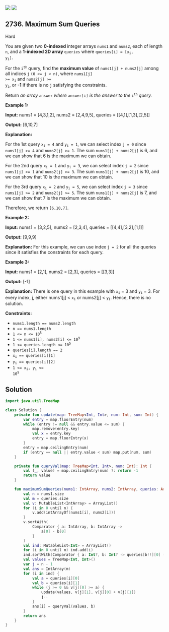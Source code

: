 [![](https://img.shields.io/github/stars/javadev/LeetCode-in-Kotlin?label=Stars&style=flat-square)](https://github.com/javadev/LeetCode-in-Kotlin)
[![](https://img.shields.io/github/forks/javadev/LeetCode-in-Kotlin?label=Fork%20me%20on%20GitHub%20&style=flat-square)](https://github.com/javadev/LeetCode-in-Kotlin/fork)

## 2736\. Maximum Sum Queries

Hard

You are given two **0-indexed** integer arrays `nums1` and `nums2`, each of length `n`, and a **1-indexed 2D array** `queries` where <code>queries[i] = [x<sub>i</sub>, y<sub>i</sub>]</code>.

For the <code>i<sup>th</sup></code> query, find the **maximum value** of `nums1[j] + nums2[j]` among all indices `j` `(0 <= j < n)`, where <code>nums1[j] >= x<sub>i</sub></code> and <code>nums2[j] >= y<sub>i</sub></code>, or **\-1** if there is no `j` satisfying the constraints.

Return _an array_ `answer` _where_ `answer[i]` _is the answer to the_ <code>i<sup>th</sup></code> _query._

**Example 1:**

**Input:** nums1 = [4,3,1,2], nums2 = [2,4,9,5], queries = \[\[4,1],[1,3],[2,5]]

**Output:** [6,10,7]

**Explanation:** 

For the 1st query <code>x<sub>i</sub> = 4</code> and <code>y<sub>i</sub> = 1</code>, we can select index `j = 0` since `nums1[j] >= 4` and `nums2[j] >= 1`. The sum `nums1[j] + nums2[j]` is 6, and we can show that 6 is the maximum we can obtain. 

For the 2nd query <code>x<sub>i</sub> = 1</code> and <code>y<sub>i</sub> = 3</code>, we can select index `j = 2` since `nums1[j] >= 1` and `nums2[j] >= 3`. The sum `nums1[j] + nums2[j]` is 10, and we can show that 10 is the maximum we can obtain. 

For the 3rd query <code>x<sub>i</sub> = 2</code> and <code>y<sub>i</sub> = 5</code>, we can select index `j = 3` since `nums1[j] >= 2` and `nums2[j] >= 5`. The sum `nums1[j] + nums2[j]` is 7, and we can show that 7 is the maximum we can obtain. 

Therefore, we return `[6,10,7]`.

**Example 2:**

**Input:** nums1 = [3,2,5], nums2 = [2,3,4], queries = \[\[4,4],[3,2],[1,1]]

**Output:** [9,9,9]

**Explanation:** For this example, we can use index `j = 2` for all the queries since it satisfies the constraints for each query.

**Example 3:**

**Input:** nums1 = [2,1], nums2 = [2,3], queries = \[\[3,3]]

**Output:** [-1]

**Explanation:** There is one query in this example with <code>x<sub>i</sub></code> = 3 and <code>y<sub>i</sub></code> = 3. For every index, j, either nums1[j] < <code>x<sub>i</sub></code> or nums2[j] < <code>y<sub>i</sub></code>. Hence, there is no solution.

**Constraints:**

*   `nums1.length == nums2.length`
*   `n == nums1.length`
*   <code>1 <= n <= 10<sup>5</sup></code>
*   <code>1 <= nums1[i], nums2[i] <= 10<sup>9</sup></code>
*   <code>1 <= queries.length <= 10<sup>5</sup></code>
*   `queries[i].length == 2`
*   <code>x<sub>i</sub> == queries[i][1]</code>
*   <code>y<sub>i</sub> == queries[i][2]</code>
*   <code>1 <= x<sub>i</sub>, y<sub>i</sub> <= 10<sup>9</sup></code>

## Solution

```kotlin
import java.util.TreeMap

class Solution {
    private fun update(map: TreeMap<Int, Int>, num: Int, sum: Int) {
        var entry = map.floorEntry(num)
        while (entry != null && entry.value <= sum) {
            map.remove(entry.key)
            val x = entry.key
            entry = map.floorEntry(x)
        }
        entry = map.ceilingEntry(num)
        if (entry == null || entry.value < sum) map.put(num, sum)
    }

    private fun queryVal(map: TreeMap<Int, Int>, num: Int): Int {
        val (_, value) = map.ceilingEntry(num) ?: return -1
        return value
    }

    fun maximumSumQueries(nums1: IntArray, nums2: IntArray, queries: Array<IntArray>): IntArray {
        val n = nums1.size
        val m = queries.size
        val v: MutableList<IntArray> = ArrayList()
        for (i in 0 until n) {
            v.add(intArrayOf(nums1[i], nums2[i]))
        }
        v.sortWith(
            Comparator { a: IntArray, b: IntArray ->
                a[0] - b[0]
            }
        )
        val ind: MutableList<Int> = ArrayList()
        for (i in 0 until m) ind.add(i)
        ind.sortWith(Comparator { a: Int?, b: Int? -> queries[b!!][0] - queries[a!!][0] })
        val values = TreeMap<Int, Int>()
        var j = n - 1
        val ans = IntArray(m)
        for (i in ind) {
            val a = queries[i][0]
            val b = queries[i][1]
            while (j >= 0 && v[j][0] >= a) {
                update(values, v[j][1], v[j][0] + v[j][1])
                j--
            }
            ans[i] = queryVal(values, b)
        }
        return ans
    }
}
```